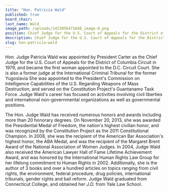 ```yaml
---
title: "Hon. Patricia Wald"
published: true
board_chair:
last_name: Wald
image_path: /uploads/1423056471646_image-8.png
position: Chief Judge for the U.S. Court of Appeals for the District of Columbia Circuit (1979 – 1999) Judge at the International Criminal Tribunal for the former Yugoslavia (1999-2002)
description: Chief Judge for the U.S. Court of Appeals for the District of Columbia Circuit (1979 – 1999) Judge at the International Criminal Tribunal for the former Yugoslavia (1999-2002)
slug: hon-patricia-wald
---
```


Hon. Judge Patricia Wald was appointed by President Carter as the Chief Judge for the U.S. Court of Appeals for the District of Columbia Circuit in 1979, and became the first woman appointed to the D.C. Circuit Court. She is also a former judge at the International Criminal Tribunal for the former Yugoslavia She was appointed to the President's Commission on Intelligence Capabilities of the U.S. Regarding Weapons of Mass Destruction, and served on the Constitution Project's Guantanamo Task Force. Judge Wald's career has focused on activities involving civil liberties and international non-governmental organizations as well as governmental positions.

The Hon. Judge Wald has received numerous honors and awards including more than 20 honorary degrees. On November 20, 2013, she was awarded the Presidential Medal of Freedom, the nation's highest civilian honor, and was recognized by the Constitution Project as the 2011 Constitutional Champion. In 2008, she was the recipient of the American Bar Association's highest honor, the ABA Medal, and was the recipient of the Margaret Brent Award of the National Association of Women Judges. In 2004, Judge Wald also received the American Lawyer Hall of Fame Lifetime Achievement Award, and was honored by the International Human Rights Law Group for her lifelong commitment to Human Rights in 2002. Additionally, she is the author of 3 books and over a hundred articles on topics ranging from civil rights, the environment, federal procedure, drug policies, international tribunals, gender rights and bail reform. Judge Wald graduated from Connecticut College, and obtained her _J.D._ from Yale Law School.

